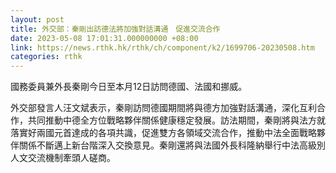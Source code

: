 ```yaml
---
layout: post
title: 外交部：秦剛出訪德法將加強對話溝通　促進交流合作
date: 2023-05-08 17:01:31.000000000 +08:00
link: https://news.rthk.hk/rthk/ch/component/k2/1699706-20230508.htm
categories: rthk
---
```


國務委員兼外長秦剛今日至本月12日訪問德國、法國和挪威。

外交部發言人汪文斌表示，秦剛訪問德國期間將與德方加強對話溝通，深化互利合作，共同推動中德全方位戰略夥伴關係健康穩定發展。訪法期間，秦剛將與法方就落實好兩國元首達成的各項共識，促進雙方各領域交流合作，推動中法全面戰略夥伴關係不斷邁上新台階深入交換意見。秦剛還將與法國外長科隆納舉行中法高級別人文交流機制牽頭人磋商。
